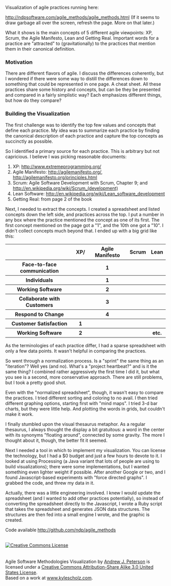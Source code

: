 Visualization of agile practices running here:

<a href="http://ndpsoftware.com/agile_methods/agile_methods.html">http://ndpsoftware.com/agile_methods/agile_methods.html</a> (If it seems to draw garbage all over the screen, refresh the page. More on that later.)

What it shows is the main concepts of 5 different agile viewpoints: XP, Scrum, the Agile Manifesto, Lean and Getting Real. Important words for a practice are "attracted" to (gravitationally) to the practices that mention them in their canonical definition.


### Motivation

There are different flavors of agile. I discuss the differences coherently, but I wondered if there were some way to distill the differences down to something that could be represented in one page. A cheat sheet. All these practices share some history and concepts, but can be they  be presented and compared in a fairly simplistic way? Each emphasizes different things, but how do they compare?


### Building the Visualization

The first challenge was to identify the top few values and concepts that define each practice. My idea was to summarize each practice by finding the canonical description of each practice and capture the top concepts as succinctly as possible. 

So I identified a primary source for each practice. This is arbitrary but not capricious. I believe I was picking reasonable documents:

<ol>
<li>XP: <a href="http://www.extremeprogramming.org/">http://www.extremeprogramming.org/</a>
<li>Agile Manifesto: <a href="http://agilemanifesto.org/">http://agilemanifesto.org/</a>, <a href="http://agilemanifesto.org/principles.html">http://agilemanifesto.org/principles.html</a>
<li>Scrum: Agile Software Development with Scrum, Chapter 9; and <a href="http://en.wikipedia.org/wiki/Scrum_(development)">http://en.wikipedia.org/wiki/Scrum_(development)</a>
<li>Lean Software: <a href="http://en.wikipedia.org/wiki/Lean_software_development">http://en.wikipedia.org/wiki/Lean_software_development</a>
<li>Getting Real: from page 2 of the book
</ol>


Next, I needed to extract the concepts. I created a spreadsheet and listed concepts down the left side, and practices across the top. I put a number in any box where the practice mentioned the concept as one of its first. The first concept mentioned on the page got a "1", and the 10th one got a "10". I didn't collect concepts much beyond that. I ended up with a big grid like this:


<table>
	<tr>
		<th></th>
		<th>XP/</th>
		<th>Agile Manifesto</th>
		<th>Scrum</th>
		<th>Lean</th>
	</tr>
	<tr>
		<th>Face-to-face communication</th>
		<th></th>
		<th>1</th>
		<th></th>
		<th></th>
	</tr>
	<tr>
		<th>Individuals</th>
		<th></th>
		<th>1</th>
		<th></th>
		<th></th>
	</tr>
	<tr>
		<th>Working Software</th>
		<th></th>
		<th>2</th>
		<th></th>
		<th></th>
	</tr>
	<tr>
		<th>Collaborate with Customers </th>
		<th></th>
		<th>3</th>
		<th></th>
		<th></th>
	</tr>
	<tr>
		<th>Respond to Change</th>
		<th></th>
		<th>4</th>
		<th></th>
		<th></th>
	</tr>
	<tr>
		<th>Customer Satisfaction</th>
		<th>1</th>
		<th></th>
		<th></th>
		<th></th>
	</tr>
	<tr>
		<th>Working Software</th>
		<th>2</th>
		<th></th>
		<th></th>
		<th>etc.</th>
	</tr>
</table>


As the terminologies of each practice differ, I had a sparse spreadsheet with only a few data points. It wasn't helpful in comparing the practices.

So went through a normalization process. Is a "sprint" the same thing as an "iteration"? Well yes (and no). What's a "project heartbeat?" and is it the same thing? I combined rather aggressively the first time I did it, but what you see is a second, more conservative approach. There are still problems, but I took a pretty good shot.

Even with the "normalized spreadsheet", though, it wasn't easy to compare the practices. I tried different sorting and coloring to no avail. I then tried different graphing options, starting first with "mind maps". I tried 3-d bar charts, but they were little help. And plotting the words in grids, but couldn't make it work.

I finally stumbled upon the visual thesaurus metaphor. As a regular thesaurus, I always thought the display a bit gratuitous: a word in the center with its synonyms "floating around", connected by some gravity. The more I thought about it, though, the better fit it seemed.
       
Next I needed a tool in which to implement my visualization. You can license the technology, but I had a $0 budget and just a few hours to devote to it. I looked at using Processing (a Java variant that lots of people are using to build visualizations); there were some implementations, but I wanted something even lighter weight if possible. After another Google or two, and I found Javascript-based experiments with "force directed graphs". I grabbed the code, and threw my data in it.

Actually, there was a little engineering involved. I knew I would update the spreadsheet (and I wanted to add other practices potentially), so instead of converting the spreadsheet directly to the Javascript, I wrote a Ruby script that takes the spreadsheet and generates JSON data structures. The structures are then fed into a small engine I wrote, and the graphic is created.

Code available <a href="http://github.com/ndp/agile_methods" target="_blank">http://github.com/ndp/agile_methods</a> 

<br />
<a rel="license" href="http://creativecommons.org/licenses/by-sa/3.0/us/"><img alt="Creative Commons License" style="border-width:0" src="http://i.creativecommons.org/l/by-sa/3.0/us/88x31.png" /></a><br /><br /><br /><span xmlns:dc="http://purl.org/dc/elements/1.1/" href="http://purl.org/dc/dcmitype/InteractiveResource" property="dc:title" rel="dc:type">Agile Software Methodologies Visualization</span> by <a xmlns:cc="http://creativecommons.org/ns#" href="http://ndpsoftware.com/agile_methods/agile_methods.html" property="cc:attributionName" rel="cc:attributionURL">Andrew J. Peterson</a> is licensed under a <a rel="license" href="http://creativecommons.org/licenses/by-sa/3.0/us/">Creative Commons Attribution-Share Alike 3.0 United States License</a>.<br />Based on a work at <a xmlns:dc="http://purl.org/dc/elements/1.1/" href="http://www.kylescholz.com/blog/2006/06/force_directed_graphs_in_javas.html" rel="dc:source">www.kylescholz.com</a>.

